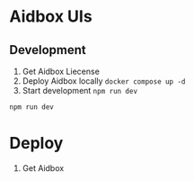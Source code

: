 # Aidbox UIs

## Development


1. Get Aidbox Liecense
2. Deploy Aidbox locally `docker compose up -d`
3. Start development `npm run dev`


``` sh
npm run dev
```

# Deploy

1. Get Aidbox 
